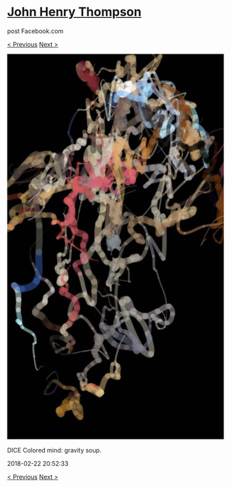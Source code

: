 # [John Henry Thompson](../README.md)
post Facebook.com

[< Previous](2018-02-23-3.md) [Next >](2018-02-20-1.md)

[![](../media/2018-02-22/Timeline-Photos-DICE-Colored-mind-gravity-soup.jpg)](../README.md)

DICE Colored mind: gravity soup.

2018-02-22 20:52:33

[< Previous](2018-02-23-3.md) [Next >](2018-02-20-1.md)